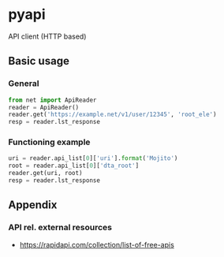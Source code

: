 # pyapi
API client (HTTP based) 



## Basic usage

### General
```python
from net import ApiReader
reader = ApiReader()
reader.get('https://example.net/v1/user/12345', 'root_ele')
resp = reader.lst_response
```


### Functioning example
```python
uri = reader.api_list[0]['uri'].format('Mojito')
root = reader.api_list[0]['dta_root']
reader.get(uri, root)
resp = reader.lst_response
```


## Appendix 

### API rel. external resources

- https://rapidapi.com/collection/list-of-free-apis